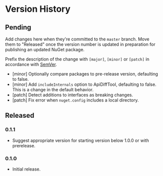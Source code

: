 # Version History

## Pending

Add changes here when they're committed to the `master` branch. Move them to "Released" once the version number
is updated in preparation for publishing an updated NuGet package.

Prefix the description of the change with `[major]`, `[minor]` or `[patch]` in accordance with [SemVer](http://semver.org).

* [minor] Optionally compare packages to pre-release version, defaulting to false.
* [minor] Add `includeInternals` option to ApiDiffTool, defaulting to false. This is a change in the default behavior.
* [patch] Detect additions to interfaces as breaking changes.
* [patch] Fix error when `nuget.config` includes a local directory.

## Released

### 0.1.1

* Suggest appropriate version for starting version below 1.0.0 or with prerelease.

### 0.1.0

* Initial release.
